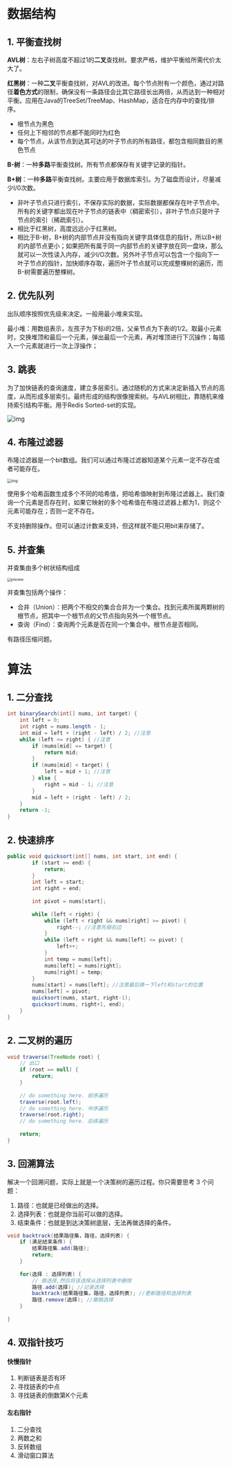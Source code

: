 # 数据结构

## 1. 平衡查找树

**AVL树**：左右子树高度不超过1的**二叉**查找树。要求严格，维护平衡给所需代价太大了。

**红黑树**：一种**二叉**平衡查找树，对AVL的改进。每个节点附有一个颜色，通过对路径**着色方式**的限制，确保没有一条路径会比其它路径长出两倍，从而达到一种相对平衡。应用在Java的TreeSet/TreeMap、HashMap，适合在内存中的查找/排序。

- 根节点为黑色
- 任何上下相邻的节点都不能同时为红色
- 每个节点，从该节点到达其可达的叶子节点的所有路径，都包含相同数目的黑色节点

**B-树**：一种**多路**平衡查找树。所有节点都保存有关键字记录的指针。

**B+树**：一种**多路**平衡查找树。主要应用于数据库索引。为了磁盘而设计，尽量减少I/0次数。

- 非叶子节点只进行索引，不保存实际的数据，实际数据都保存在叶子节点中。所有的关键字都出现在叶子节点的链表中（稠密索引），非叶子节点只是叶子节点的索引（稀疏索引）。
- 相比于红黑树，高度远远小于红黑树。
- 相比于B-树，B+树的内部节点并没有指向关键字具体信息的指针，所以B+树的内部节点更小；如果把所有属于同一内部节点的关键字放在同一盘块，那么就可以一次性读入内存，减少I/O次数。另外叶子节点可以包含一个指向下一叶子节点的指针，加快顺序存取，遍历叶子节点就可以完成整棵树的遍历，而B-树需要遍历整棵树。



## 2. 优先队列

出队顺序按照优先级来决定。一般用最小堆来实现。

最小堆：用数组表示，左孩子为下标i的2倍，父亲节点为下表i的1/2。取最小元素时，交换堆顶和最后一个元素，弹出最后一个元素，再对堆顶进行下沉操作；每插入一个元素就进行一次上浮操作；



## 3. 跳表

为了加快链表的查询速度，建立多层索引。通过随机的方式来决定新插入节点的高度，从而形成多层索引。最终形成的结构很像搜索树。与AVL树相比，靠随机来维持索引结构平衡。用于Redis Sorted-set的实现。

![img](https://lotabout.me/2018/skip-list/skip-list.svg)



## 4. 布隆过滤器

布隆过滤器是一个bit数组。我们可以通过布隆过滤器知道某个元素一定不存在或者可能存在。

<img src="https://pic3.zhimg.com/80/v2-c0c20d8e06308aae1578c16afdea3b6a_1440w.jpg" alt="img" style="zoom:60%;" />

使用多个哈希函数生成多个不同的哈希值，把哈希值映射到布隆过滤器上。我们查询一个元素是否存在时，如果它映射的多个哈希值在布隆过滤器上都为1，则这个元素可能存在；否则一定不存在。

不支持删除操作。但可以通过计数来支持，但这样就不能只用bit来存储了。



## 5. 并查集

并查集由多个树状结构组成

<img src="https://pic1.zhimg.com/v2-3c353bc781c7f3553079d541a9cfdc28_r.jpg" alt="preview" style="zoom:55%;" />

并查集包括两个操作：

- 合并（Union）：把两个不相交的集合合并为一个集合。找到元素所属两颗树的根节点，把其中一个根节点的父节点指向另外一个根节点。
- 查询（Find）：查询两个元素是否在同一个集合中。根节点是否相同。

有路径压缩问题。





# 算法

## 1. 二分查找

```java
int binarySearch(int[] nums, int target) {
    int left = 0;
    int right = nums.length - 1;
    int mid = left + (right - left) / 2; //注意
    while (left <= right) { //注意
        if (nums[mid] == target) {
            return mid;
        }
        if (nums[mid] < target) {
            left = mid + 1; //注意
        } else {
            right = mid - 1; //注意
        }
        mid = left + (right - left) / 2;
    }
    return -1;
}
```



## 2. 快速排序

```java
public void quicksort(int[] nums, int start, int end) {
        if (start >= end) {
            return;
        }
        int left = start;
        int right = end;
        
        int pivot = nums[start];
        
        while (left < right) {
            while (left < right && nums[right] >= pivot) {
                right--; //注意先缩右边
            }
            while (left < right && nums[left] <= pivot) {
                left++;
            }
            int temp = nums[left];
            nums[left] = nums[right];
            nums[right] = temp;
        }
        nums[start] = nums[left]; //注意最后换一下left和start的位置
        nums[left] = pivot;
        quicksort(nums, start, right-1);
        quicksort(nums, right+1, end);
    }
}
```



## 2. 二叉树的遍历

```Java
void traverse(TreeNode root) {
    // 出口
    if (root == null) {
        return;
    }
    
    // do something here. 前序遍历
    traverse(root.left);
    // do something here. 中序遍历
    traverse(root.right);
    // do something here. 后续遍历
    
    return;
}
```



## 3. 回溯算法

解决一个回溯问题，实际上就是一个决策树的遍历过程。你只需要思考 3 个问题：

1. 路径：也就是已经做出的选择。
2. 选择列表：也就是你当前可以做的选择。
3. 结束条件：也就是到达决策树底层，无法再做选择的条件。

```Java
void backtrack(结果路径集，路径，选择列表) {
	if (满足结束条件) {
		结果路径集.add(路径);
		return;
	} 
	
	for(选择 : 选择列表) {
		// 做选择,然后将该选择从选择列表中删除
		路径.add(选择); //记录选择
		backtrack(结果路径集，路径，选择列表); //更新路径和选择列表
		路径.remove(选择); //撤销选择
	}
	
}
```



## 4. 双指针技巧

#### 快慢指针

1. 判断链表是否有环
2. 寻找链表的中点
3. 寻找链表的倒数第K个元素

#### 左右指针

1. 二分查找
2. 两数之和
3. 反转数组
4. 滑动窗口算法